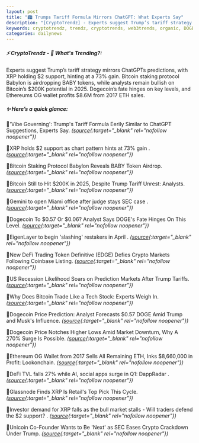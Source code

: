 ```yaml
---
layout: post
title: "🏙️ Trumps Tariff Formula Mirrors ChatGPT: What Experts Say"
description: "[CryptoTrendz] - Experts suggest Trump’s tariff strategy mirrors ChatGPTs predictions, with XRP holding $2 support, hinting at a 73% gain. Bitcoin staking protocol Babylon is airdropping BABY tokens, while analysts remain bullish on Bitcoin’s $200K potential in 2025. Dogecoin’s fate hinges on key levels, and Ethereums OG wallet profits $8.6M from 2017 ETH sales."
keywords: cryptotrendz, trendz, cryptotrends, web3trends, organic, DOGE, SEC, Trading, Bitcoin, XRP, Token, Market, Trump, Crypto, Analyst
categories: dailynews
---
```


##### ⚡ CryptoTrendz - 📌 *What's Trending?:*

Experts suggest Trump’s tariff strategy mirrors ChatGPTs predictions, with XRP holding $2 support, hinting at a 73% gain. Bitcoin staking protocol Babylon is airdropping BABY tokens, while analysts remain bullish on Bitcoin’s $200K potential in 2025. Dogecoin’s fate hinges on key levels, and Ethereums OG wallet profits $8.6M from 2017 ETH sales.

##### ✨ *Here’s a quick glance:*


🔹'Vibe Governing': Trump's Tariff Formula Eerily Similar to ChatGPT Suggestions, Experts Say. *([source](https://s.avyag.com/5228){:target="_blank" rel="nofollow noopener"})*

🔹XRP holds $2 support as chart pattern hints at 73% gain . *([source](https://s.avyag.com/mh6g){:target="_blank" rel="nofollow noopener"})*

🔹Bitcoin Staking Protocol Babylon Reveals BABY Token Airdrop. *([source](https://s.avyag.com/nsh1){:target="_blank" rel="nofollow noopener"})*

🔹Bitcoin Still to Hit $200K in 2025, Despite Trump Tariff Unrest: Analysts. *([source](https://s.avyag.com/e2l0){:target="_blank" rel="nofollow noopener"})*

🔹Gemini to open Miami office after judge stays SEC case . *([source](https://s.avyag.com/kxr8){:target="_blank" rel="nofollow noopener"})*

🔹Dogecoin To $0.57 Or $0.06? Analyst Says DOGE's Fate Hinges On This Level. *([source](https://s.avyag.com/tgaz){:target="_blank" rel="nofollow noopener"})*

🔹EigenLayer to begin 'slashing' restakers in April . *([source](https://s.avyag.com/7m1c){:target="_blank" rel="nofollow noopener"})*

🔹New DeFi Trading Token Definitive (EDGE) Defies Crypto Markets Following Coinbase Listing. *([source](https://s.avyag.com/rm8x){:target="_blank" rel="nofollow noopener"})*

🔹US Recession Likelihood Soars on Prediction Markets After Trump Tariffs. *([source](https://s.avyag.com/5vej){:target="_blank" rel="nofollow noopener"})*

🔹Why Does Bitcoin Trade Like a Tech Stock: Experts Weigh In. *([source](https://s.avyag.com/iz44){:target="_blank" rel="nofollow noopener"})*

🔹Dogecoin Price Prediction: Analyst Forecasts $0.57 DOGE Amid Trump and Musk's Influence. *([source](https://s.avyag.com/jl2e){:target="_blank" rel="nofollow noopener"})*

🔹Dogecoin Price Notches Higher Lows Amid Market Downturn, Why A 270% Surge Is Possible. *([source](https://s.avyag.com/olhf){:target="_blank" rel="nofollow noopener"})*

🔹Ethereum OG Wallet from 2017 Sells All Remaining ETH, Inks $8,660,000 in Profit: Lookonchain. *([source](https://s.avyag.com/nkyc){:target="_blank" rel="nofollow noopener"})*

🔹DeFi TVL falls 27% while AI, social apps surge in Q1: DappRadar . *([source](https://s.avyag.com/jmyj){:target="_blank" rel="nofollow noopener"})*

🔹Glassnode Finds XRP Is Retail's Top Pick This Cycle. *([source](https://s.avyag.com/jh9b){:target="_blank" rel="nofollow noopener"})*

🔹Investor demand for XRP falls as the bull market stalls - Will traders defend the $2 support? . *([source](https://s.avyag.com/zxdl){:target="_blank" rel="nofollow noopener"})*

🔹Unicoin Co-Founder Wants to Be 'Next' as SEC Eases Crypto Crackdown Under Trump. *([source](https://s.avyag.com/piyq){:target="_blank" rel="nofollow noopener"})*
